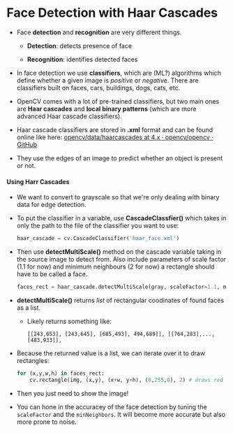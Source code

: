 # Face Detection with Haar Cascades

- Face **detection** and **recognition** are very different things.
  
  - **Detection**: detects presence of face
  
  - **Recognition**: identifies detected faces

- In face detection we use **classifiers**, which are (ML?) algorithms which define whether a given image is *positive* or *negative*. There are classifiers built on faces, cars, buildings, dogs, cats, etc.

- OpenCV comes with a lot of pre-trained classifiers, but two main ones are **Haar cascades** and **local binary patterns** (which are more advanced Haar cascade classifiers).

- Haar cascade classifiers are stored in **.xml** format and can be found online like here: [opencv/data/haarcascades at 4.x · opencv/opencv · GitHub](https://github.com/opencv/opencv/tree/4.x/data/haarcascades)

- They use the edges of an image to predict whether an object is present or not.

#### Using Harr Cascades

- We want to convert to grayscale so that we're only dealing with binary data for edge detection.

- To put the classifier in a variable, use **CascadeClassfier()** which takes in only the path to the file of the classifier you want to use:
  
  ```python
  haar_cascade = cv.CascadeClassifier('haar_face.xml')
  ```

- Then use **detectMultiScale()** method on the cascade variable taking in the source image to detect from. Also include parameters of scale factor (1.1 for now) and minimum neighbours (2 for now) a rectangle should have to be called a face.
  
  ```python
  faces_rect = haar_cascade.detectMultiScale(gray, scaleFactor=1.1, minNeighbors=3)
  ```

- **detectMultiScale()** returns *list* of rectangular coodinates of found faces as a list.
  
  - Likely returns something like:
    
     `[[243,653], [243,645], [685,493], 494,689]], [[764,283],...,[483,933]],`

- Because the returned value is a list, we can iterate over it to draw rectangles:
  
  ```python
  for (x,y,w,h) in faces_rect:
      cv.rectangle(img, (x,y), (x+w, y+h), (0,255,0), 2) # draws red boxes
  ```

- Then you just need to show the image!

- You can hone in the accuracey of the face detection by tuning the `scaleFactor` and the `minNeighbors`. It will become more accurate but also more prone to noise.
